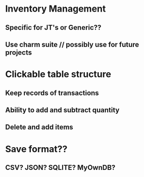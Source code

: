 # Inventory Management 
## Specific for JT's or Generic??
## Use charm suite // possibly use for future projects

# Clickable table structure
## Keep records of transactions
## Ability to add and subtract quantity
## Delete and add items

# Save format??
## CSV? JSON? SQLITE? MyOwnDB?